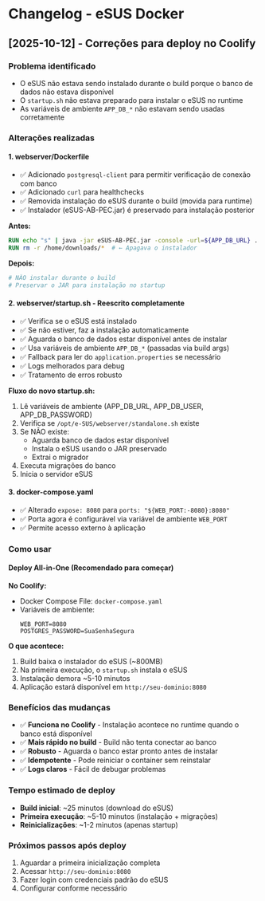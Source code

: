 # Changelog - eSUS Docker

## [2025-10-12] - Correções para deploy no Coolify

### Problema identificado
- O eSUS não estava sendo instalado durante o build porque o banco de dados não estava disponível
- O `startup.sh` não estava preparado para instalar o eSUS no runtime
- As variáveis de ambiente `APP_DB_*` não estavam sendo usadas corretamente

### Alterações realizadas

#### 1. **webserver/Dockerfile**
- ✅ Adicionado `postgresql-client` para permitir verificação de conexão com banco
- ✅ Adicionado `curl` para healthchecks
- ✅ Removida instalação do eSUS durante o build (movida para runtime)
- ✅ Instalador (eSUS-AB-PEC.jar) é preservado para instalação posterior

**Antes:**
```dockerfile
RUN echo "s" | java -jar eSUS-AB-PEC.jar -console -url=${APP_DB_URL} ...
RUN rm -r /home/downloads/*  # ← Apagava o instalador
```

**Depois:**
```dockerfile
# NÃO instalar durante o build
# Preservar o JAR para instalação no startup
```

#### 2. **webserver/startup.sh** - Reescrito completamente
- ✅ Verifica se o eSUS está instalado
- ✅ Se não estiver, faz a instalação automaticamente
- ✅ Aguarda o banco de dados estar disponível antes de instalar
- ✅ Usa variáveis de ambiente `APP_DB_*` (passadas via build args)
- ✅ Fallback para ler do `application.properties` se necessário
- ✅ Logs melhorados para debug
- ✅ Tratamento de erros robusto

**Fluxo do novo startup.sh:**
1. Lê variáveis de ambiente (APP_DB_URL, APP_DB_USER, APP_DB_PASSWORD)
2. Verifica se `/opt/e-SUS/webserver/standalone.sh` existe
3. Se NÃO existe:
   - Aguarda banco de dados estar disponível
   - Instala o eSUS usando o JAR preservado
   - Extrai o migrador
4. Executa migrações do banco
5. Inicia o servidor eSUS

#### 3. **docker-compose.yaml**
- ✅ Alterado `expose: 8080` para `ports: "${WEB_PORT:-8080}:8080"`
- ✅ Porta agora é configurável via variável de ambiente `WEB_PORT`
- ✅ Permite acesso externo à aplicação

### Como usar

#### Deploy All-in-One (Recomendado para começar)

**No Coolify:**
- Docker Compose File: `docker-compose.yaml`
- Variáveis de ambiente:
  ```env
  WEB_PORT=8080
  POSTGRES_PASSWORD=SuaSenhaSegura
  ```

**O que acontece:**
1. Build baixa o instalador do eSUS (~800MB)
2. Na primeira execução, o `startup.sh` instala o eSUS
3. Instalação demora ~5-10 minutos
4. Aplicação estará disponível em `http://seu-dominio:8080`

### Benefícios das mudanças

- ✅ **Funciona no Coolify** - Instalação acontece no runtime quando o banco está disponível
- ✅ **Mais rápido no build** - Build não tenta conectar ao banco
- ✅ **Robusto** - Aguarda o banco estar pronto antes de instalar
- ✅ **Idempotente** - Pode reiniciar o container sem reinstalar
- ✅ **Logs claros** - Fácil de debugar problemas

### Tempo estimado de deploy

- **Build inicial**: ~25 minutos (download do eSUS)
- **Primeira execução**: ~5-10 minutos (instalação + migrações)
- **Reinicializações**: ~1-2 minutos (apenas startup)

### Próximos passos após deploy

1. Aguardar a primeira inicialização completa
2. Acessar `http://seu-dominio:8080`
3. Fazer login com credenciais padrão do eSUS
4. Configurar conforme necessário

